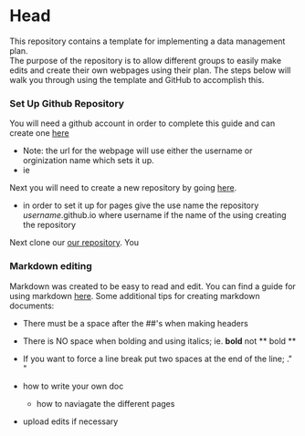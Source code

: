 # Head
This repository contains a template for implementing a data management plan.  
The purpose of the repository is to allow different groups to easily make edits and create their own webpages using their plan.
The steps below will walk you through using the template and GitHub to accomplish this.


### Set Up Github Repository
 You will need a github account in order to complete this guide and can create one [here](hhttps://github.com/join)
  * Note: the url for the webpage will use either the username or orginization name which sets it up. 
  * ie 

Next you will need to create a new repository by going [here](https://github.com/new).
* in order to set it up for pages give the use name the repository *username*.github.io where username if the name of the using creating the repository


Next clone our [our repository](https://github.com/landonma/datamanagement). You

### Markdown editing
Markdown was created to be easy to read and edit. You can find a guide for using markdown [here](https://github.com/adam-p/markdown-here/wiki/Markdown-Cheatsheet). Some additional tips for creating markdown documents:
* There must be a space after the ##'s when making headers
* There is NO space when bolding and using italics; ie. **bold** not ** bold **
* If you want to force a line break put two spaces at the end of the line; ."  "


* how to write your own doc
    * how to naviagate the different pages
* upload edits if necessary

